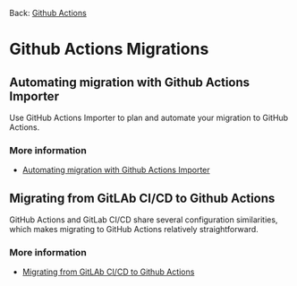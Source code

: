 Back: [Github Actions](./gha.md)

# Github Actions Migrations

## Automating migration with Github Actions Importer

Use GitHub Actions Importer to plan and automate your migration to GitHub Actions.

### More information

- [Automating migration with Github Actions Importer](https://docs.github.com/en/actions/migrating-to-github-actions/automated-migrations/automating-migration-with-github-actions-importer)

## Migrating from GitLAb CI/CD to Github Actions

GitHub Actions and GitLab CI/CD share several configuration similarities, which makes migrating to GitHub Actions relatively straightforward.

### More information

- [Migrating from GitLAb CI/CD to Github Actions](https://docs.github.com/en/actions/migrating-to-github-actions/manual-migrations/migrating-from-gitlab-cicd-to-github-actions)
